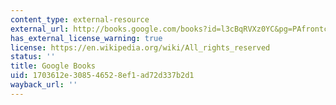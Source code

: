 ```yaml
---
content_type: external-resource
external_url: http://books.google.com/books?id=l3cBqRVXz0YC&pg=PAfrontcover
has_external_license_warning: true
license: https://en.wikipedia.org/wiki/All_rights_reserved
status: ''
title: Google Books
uid: 1703612e-3085-4652-8ef1-ad72d337b2d1
wayback_url: ''
---
```

